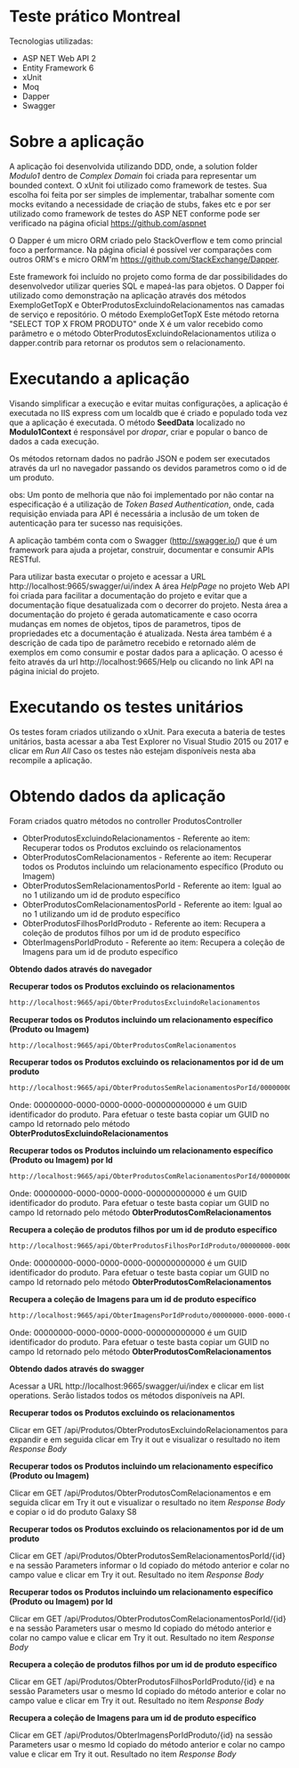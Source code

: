 # Teste prático Montreal

Tecnologias utilizadas:

  - ASP NET Web API 2
  - Entity Framework 6
  - xUnit
  - Moq
  - Dapper
  - Swagger
   
# Sobre a aplicação
A aplicação foi desenvolvida utilizando DDD, onde, a solution folder *Modulo1* dentro de *Complex Domain* foi criada para representar um bounded context.
O xUnit foi utilizado como framework de testes. Sua escolha foi feita por ser simples de implementar, trabalhar somente com mocks evitando a necessidade de criação de stubs, fakes etc e por ser utilizado como framework de testes do ASP NET conforme pode ser verificado na página oficial https://github.com/aspnet

O Dapper é um micro ORM criado pelo StackOverflow e tem como princial foco a performance. Na página oficial é possível ver comparações com outros ORM's e micro ORM'm https://github.com/StackExchange/Dapper.

Este framework foi incluído no projeto como forma de dar possibilidades do desenvolvedor utilizar queries SQL e mapeá-las para objetos.
O Dapper foi utilizado como demonstração na aplicação através dos métodos ExemploGetTopX e ObterProdutosExcluindoRelacionamentos nas camadas de serviço e repositório. O método ExemploGetTopX Este método retorna "SELECT TOP X FROM PRODUTO" onde X é um valor recebido como parâmetro e o método ObterProdutosExcluindoRelacionamentos utiliza o dapper.contrib para retornar os produtos sem o relacionamento.

# Executando a aplicação
Visando simplificar a execução e evitar muitas configurações, a aplicação é executada no IIS express com um localdb que é criado e populado toda vez que a aplicação é executada. O método **SeedData** localizado no **Modulo1Context** é responsável por *dropar*, criar e popular o banco de dados a cada execução.

Os métodos retornam dados no padrão JSON e podem ser executados através da url no navegador passando os devidos parametros como o id de um produto.

obs: Um ponto de melhoria que não foi implementado por não contar na especificação é a utilização de *Token Based Authentication*, onde, cada requisição enviada para API é necessária a inclusão de um token de autenticação para ter sucesso nas requisições. 

A aplicação também conta com o Swagger (http://swagger.io/) que é um framework para ajuda a projetar, construir, documentar e consumir APIs RESTful.

Para utilizar basta executar o projeto e acessar a URL http://localhost:9665/swagger/ui/index
A área *HelpPage* no projeto Web API foi criada para facilitar a documentação do projeto e evitar que a documentação fique desatualizada com o decorrer do projeto. Nesta área a documentação do projeto é gerada automaticamente e caso ocorra mudanças em nomes de objetos, tipos de parametros, tipos de propriedades etc a documentação é atualizada. Nesta área também é a descrição de cada tipo de parâmetro recebido e retornado além de exemplos em como consumir e postar dados para a aplicação. O acesso é feito através da url http://localhost:9665/Help ou clicando no link API na página inicial do projeto.

# Executando os testes unitários
Os testes foram criados utilizando o xUnit. Para executa a bateria de testes unitários, basta acessar a aba Test Explorer no Visual Studio 2015 ou 2017 e clicar em *Run All*
Caso os testes não estejam disponíveis nesta aba recompile a aplicação.

# Obtendo dados da aplicação
Foram criados quatro métodos no controller ProdutosController
  - ObterProdutosExcluindoRelacionamentos - Referente ao item: Recuperar todos os Produtos excluindo os relacionamentos
  - ObterProdutosComRelacionamentos - Referente ao item: Recuperar todos os Produtos incluindo um relacionamento específico (Produto ou Imagem)
  - ObterProdutosSemRelacionamentosPorId - Referente ao item: Igual ao no 1 utilizando um id de produto específico
  - ObterProdutosComRelacionamentosPorId - Referente ao item: Igual ao no 1 utilizando um id de produto específico
  - ObterProdutosFilhosPorIdProduto - Referente ao item: Recupera a coleção de produtos filhos por um id de produto específico
  - ObterImagensPorIdProduto - Referente ao item: Recupera a coleção de Imagens para um id de produto específico

**Obtendo dados através do navegador**

**Recuperar todos os Produtos excluindo os relacionamentos**
```sh
http://localhost:9665/api/ObterProdutosExcluindoRelacionamentos
```
**Recuperar todos os Produtos incluindo um relacionamento específico (Produto ou Imagem)**
```sh
http://localhost:9665/api/ObterProdutosComRelacionamentos
```
**Recuperar todos os Produtos excluindo os relacionamentos por id de um produto**
```sh
http://localhost:9665/api/ObterProdutosSemRelacionamentosPorId/00000000-0000-0000-0000-000000000000
```
Onde: 00000000-0000-0000-0000-000000000000 é um GUID identificador do produto. Para efetuar o teste basta copiar um GUID no campo Id retornado pelo método **ObterProdutosExcluindoRelacionamentos**

**Recuperar todos os Produtos incluindo um relacionamento específico (Produto ou Imagem) por Id**
```sh
http://localhost:9665/api/ObterProdutosComRelacionamentosPorId/00000000-0000-0000-0000-000000000000
```
Onde: 00000000-0000-0000-0000-000000000000 é um GUID identificador do produto. Para efetuar o teste basta copiar um GUID no campo Id retornado pelo método **ObterProdutosComRelacionamentos**

**Recupera a coleção de produtos filhos por um id de produto específico**
```sh
http://localhost:9665/api/ObterProdutosFilhosPorIdProduto/00000000-0000-0000-0000-000000000000
```
Onde: 00000000-0000-0000-0000-000000000000 é um GUID identificador do produto. Para efetuar o teste basta copiar um GUID no campo Id retornado pelo método **ObterProdutosComRelacionamentos**

**Recupera a coleção de Imagens para um id de produto específico**
```sh
http://localhost:9665/api/ObterImagensPorIdProduto/00000000-0000-0000-0000-000000000000
```
Onde: 00000000-0000-0000-0000-000000000000 é um GUID identificador do produto. Para efetuar o teste basta copiar um GUID no campo Id retornado pelo método **ObterProdutosComRelacionamentos**

**Obtendo dados através do swagger**

Acessar a URL http://localhost:9665/swagger/ui/index e clicar em list operations. Serão listados todos os métodos disponíveis na API.

**Recuperar todos os Produtos excluindo os relacionamentos**

Clicar em GET /api/Produtos/ObterProdutosExcluindoRelacionamentos para expandir e em seguida clicar em Try it out e visualizar o resultado no item *Response Body*

**Recuperar todos os Produtos incluindo um relacionamento específico (Produto ou Imagem)**

Clicar em GET /api/Produtos/ObterProdutosComRelacionamentos e em seguida clicar em Try it out e visualizar o resultado no item *Response Body* e copiar o id do produto Galaxy S8

**Recuperar todos os Produtos excluindo os relacionamentos por id de um produto**

Clicar em GET /api/Produtos/ObterProdutosSemRelacionamentosPorId/{id} e na sessão Parameters informar o Id copiado do método anterior e colar no campo value e clicar em Try it out. Resultado no item *Response Body*

**Recuperar todos os Produtos incluindo um relacionamento específico (Produto ou Imagem) por Id**

Clicar em GET /api/Produtos/ObterProdutosComRelacionamentosPorId/{id} e na sessão Parameters usar o mesmo Id copiado do método anterior e colar no campo value e clicar em Try it out. Resultado no item *Response Body*


**Recupera a coleção de produtos filhos por um id de produto específico**

Clicar em GET /api/Produtos/ObterProdutosFilhosPorIdProduto/{id} e na sessão Parameters usar o mesmo Id copiado do método anterior e colar no campo value e clicar em Try it out. Resultado no item *Response Body*

**Recupera a coleção de Imagens para um id de produto específico**

Clicar em GET /api/Produtos/ObterImagensPorIdProduto/{id} na sessão Parameters usar o mesmo Id copiado do método anterior e colar no campo value e clicar em Try it out. Resultado no item *Response Body*
